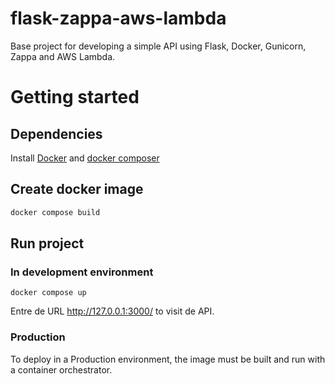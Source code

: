 # flask-zappa-aws-lambda
Base project for developing a simple API using Flask, Docker, Gunicorn, Zappa and AWS Lambda.

# Getting started

## Dependencies
Install [Docker](https://docs.docker.com/engine/install/) and [docker composer](https://docs.docker.com/compose/install/)

## Create docker image 
```sh
docker compose build
```

## Run project
### In development environment
```shell
docker compose up
```
Entre de URL http://127.0.0.1:3000/ to visit de API.

### Production
To deploy in a Production environment, the image must be built and run with a container orchestrator.